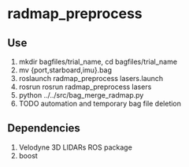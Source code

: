 # radmap_preprocess
## Use
1. mkdir bagfiles/trial_name, cd bagfiles/trial_name
2. mv {port,starboard,imu}.bag
3. roslaunch radmap_preprocess lasers.launch
4. rosrun rosrun radmap_preprocess lasers 
5. python ../../src/bag_merge_radmap.py
6. TODO automation and temporary bag file deletion
## Dependencies
1. Velodyne 3D LIDARs ROS package
2. boost

